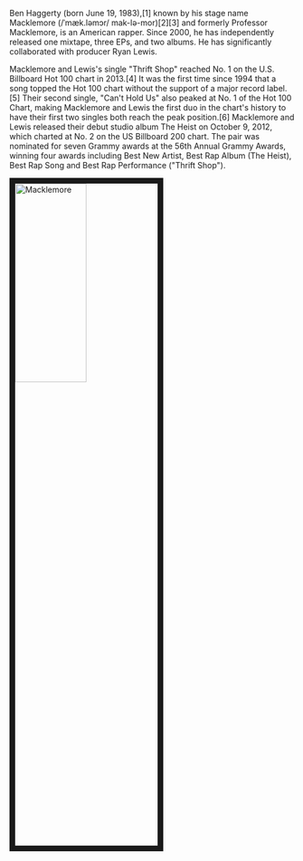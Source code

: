 Ben Haggerty (born June 19, 1983),[1] known by his stage name Macklemore (/ˈmæk.ləmɔr/ mak-lə-mor)[2][3] and formerly Professor Macklemore, is an American rapper. Since 2000, he has independently released one mixtape, three EPs, and two albums. He has significantly collaborated with producer Ryan Lewis.

Macklemore and Lewis's single "Thrift Shop" reached No. 1 on the U.S. Billboard Hot 100 chart in 2013.[4] It was the first time since 1994 that a song topped the Hot 100 chart without the support of a major record label.[5] Their second single, "Can't Hold Us" also peaked at No. 1 of the Hot 100 Chart, making Macklemore and Lewis the first duo in the chart's history to have their first two singles both reach the peak position.[6] Macklemore and Lewis released their debut studio album The Heist on October 9, 2012, which charted at No. 2 on the US Billboard 200 chart. The pair was nominated for seven Grammy awards at the 56th Annual Grammy Awards, winning four awards including Best New Artist, Best Rap Album (The Heist), Best Rap Song and Best Rap Performance ("Thrift Shop").

<a href="http://www.youtube.com/watch?feature=player_embedded&v=GS7WZznByy8
" target="_blank"><img src="http://img.youtube.com/vi/GS7WZznByy8/0.jpg" 
alt="Macklemore" width="50%" height="30%" border="10" /></a>
